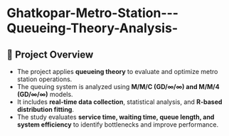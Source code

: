 # Ghatkopar-Metro-Station---Queueing-Theory-Analysis-
## 📌 Project Overview  
- The project applies **queueing theory** to evaluate and optimize metro station operations.  
- The queuing system is analyzed using **M/M/C (GD/∞/∞) and M/M/4 (GD/∞/∞)** models.  
- It includes **real-time data collection**, statistical analysis, and **R-based distribution fitting**.  
- The study evaluates **service time, waiting time, queue length, and system efficiency** to identify bottlenecks and improve performance.  


